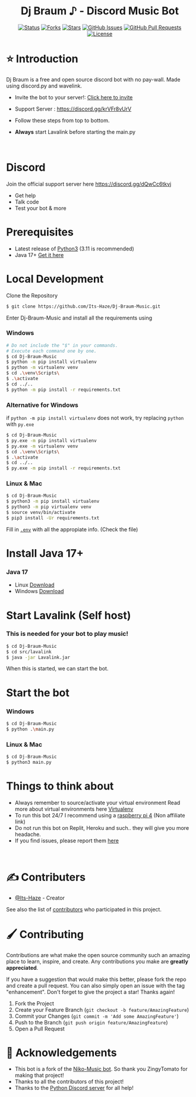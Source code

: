 <h1 align="center">Dj Braum ♪ - Discord Music Bot</h1>

<div align="center">

[![Status](https://img.shields.io/badge/status-active-success.svg)]() [![Forks](https://img.shields.io/github/forks/Its-Haze/Dj-Braum-Music)]() [![Stars](https://img.shields.io/github/stars/Its-Haze/Dj-Braum-Music)]() [![GitHub Issues](https://img.shields.io/github/issues/Its-Haze/Dj-Braum-Music)](https://github.com/Its-Haze/Dj-Braum-Music/issues) [![GitHub Pull Requests](https://img.shields.io/github/issues-pr/kylelobo/The-Documentation-Compendium.svg)](https://github.com/Its-Haze/Dj-Braum-Music/pulls) [![License](https://img.shields.io/badge/license-MIT-purple.svg)](/LICENSE)

</div>

# ⭐ Introduction

Dj Braum is a free and open source discord bot with no pay-wall. Made using discord.py and wavelink.

- Invite the bot to your server!: [Click here to invite](https://discord.com/api/oauth2/authorize?client_id=939307188072116305&permissions=2150911040&scope=bot)

- Support Server : https://discord.gg/krVFr8vUrV

- Follow these steps from top to bottom.

- **Always** start Lavalink before starting the main.py

<br>

#  Discord

Join the official support server here https://discord.gg/dQwCc6tkvj

- Get help
- Talk code
- Test your bot & more

# Prerequisites

- Latest release of [Python3](https://www.python.org/) (3.11 is recommended)
- Java 17+ [Get it here](https://www.oracle.com/java/technologies/downloads/#java17)

# Local Development

Clone the Repository

```sh
$ git clone https://github.com/Its-Haze/Dj-Braum-Music.git
```

Enter Dj-Braum-Music and install all the requirements using

### Windows

```sh
# Do not include the "$" in your commands.
# Execute each command one by one.
$ cd Dj-Braum-Music
$ python -m pip install virtualenv
$ python -m virtualenv venv
$ cd .\venv\Scripts\
$ .\activate
$ cd ../..
$ python -m pip install -r requirements.txt
```

### Alternative for Windows

if `python -m pip install virtualenv` does not work, try replacing `python` with `py.exe`

```sh
$ cd Dj-Braum-Music
$ py.exe -m pip install virtualenv
$ py.exe -m virtualenv venv
$ cd .\venv\Scripts\
$ .\activate
$ cd ../..
$ py.exe -m pip install -r requirements.txt
```

### Linux & Mac

```bash
$ cd Dj-Braum-Music
$ python3 -m pip install virtualenv
$ python3 -m pip virtualenv venv
$ source venv/bin/activate
$ pip3 install -Ur requirements.txt
```

Fill in [`.env`](https://github.com/Its-Haze/Dj-Braum-Music/blob/master/src/credentials/.env) with all the appropiate info. (Check the file)

# Install Java 17+

### **Java 17**

- Linux [Download](https://www.oracle.com/java/technologies/downloads/#jdk17-linux)
- Windows [Download](https://www.oracle.com/java/technologies/downloads/#jdk17-windows)

# Start Lavalink (Self host)

### This is needed for your bot to play music!

```bash
$ cd Dj-Braum-Music
$ cd src/lavalink
$ java -jar Lavalink.jar
```

When this is started, we can start the bot.

# Start the bot

### Windows

```bash
$ cd Dj-Braum-Music
$ python .\main.py
```

### Linux & Mac

```bash
$ cd Dj-Braum-Music
$ python3 main.py
```

# Things to think about

- Always remember to source/activate your virtual environment
  Read more about virtual environments here [Virtualenv](https://virtualenv.pypa.io/en/latest/user_guide.html)
- To run this bot 24/7 I recommend using a [raspberry pi 4](https://www.raspberrypi.com/products/raspberry-pi-4-model-b/) (Non affiliate link)
- Do not run this bot on Replit, Heroku and such.. they will give you more headache.
- If you find issues, please report them [here](https://github.com/Its-Haze/Dj-Braum-Music/issues)

<br>

# ✍️ Contributers

- [@Its-Haze](https://github.com/Its-Haze) - Creator

See also the list of [contributors](https://github.com/Its-Haze/Dj-Braum-Music/graphs/contributors) who participated in this project.

# 🖌️ Contributing

Contributions are what make the open source community such an amazing place to learn, inspire, and create. Any contributions you make are **greatly appreciated**.

If you have a suggestion that would make this better, please fork the repo and create a pull request. You can also simply open an issue with the tag "enhancement".
Don't forget to give the project a star! Thanks again!

1. Fork the Project
2. Create your Feature Branch (`git checkout -b feature/AmazingFeature`)
3. Commit your Changes (`git commit -m 'Add some AmazingFeature'`)
4. Push to the Branch (`git push origin feature/AmazingFeature`)
5. Open a Pull Request

# 🎉 Acknowledgements

- This bot is a fork of the [Niko-Music bot](https://github.com/ZingyTomato/Niko-Music). So thank you ZingyTomato for making that project!
- Thanks to all the contributors of this project!
- Thanks to the [Python Discord server](https://discord.gg/python) for all help!
